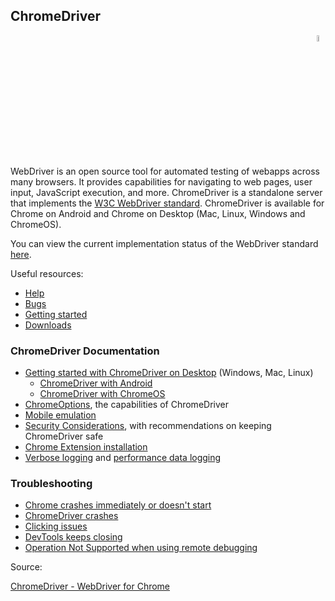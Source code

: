 ## ChromeDriver

<div align="right"> 
<img width="5%" height="5%" src="https://github.com/ikostan/ParaBankSeleniumAutomation/blob/master/images/chrome.png" hspace="10">
</div>

WebDriver is an open source tool for automated testing of webapps across many browsers. It provides capabilities for navigating to web pages, user input, JavaScript execution, and more.  ChromeDriver is a standalone server that implements the [W3C WebDriver standard](https://w3c.github.io/webdriver/webdriver-spec.html). ChromeDriver is available for Chrome on Android and Chrome on Desktop (Mac, Linux, Windows and ChromeOS).<br/>  

You can view the current implementation status of the WebDriver standard [here](https://chromium.googlesource.com/chromium/src/+/master/docs/chromedriver_status.md).<br/>

Useful resources:<br/>

- [Help](https://chromedriver.chromium.org/help)<br/>
- [Bugs](https://bugs.chromium.org/p/chromedriver/issues/list)<br/>
- [Getting started](https://chromedriver.chromium.org/getting-started)<br/>
- [Downloads](https://chromedriver.chromium.org/downloads)


### ChromeDriver Documentation

- [Getting started with ChromeDriver on Desktop](https://chromedriver.chromium.org/getting-started) (Windows, Mac, Linux)
    - [ChromeDriver with Android](https://chromedriver.chromium.org/getting-started/getting-started---android)
    - [ChromeDriver with ChromeOS](https://chromedriver.chromium.org/getting-started/chromeos)
- [ChromeOptions](https://chromedriver.chromium.org/capabilities), the capabilities of ChromeDriver
- [Mobile emulation](https://chromedriver.chromium.org/mobile-emulation)
- [Security Considerations](https://chromedriver.chromium.org/security-considerations), with recommendations on keeping ChromeDriver safe
- [Chrome Extension installation](https://chromedriver.chromium.org/extensions)
- [Verbose logging](https://chromedriver.chromium.org/logging) and [performance data logging](https://chromedriver.chromium.org/logging/performance-log)

### Troubleshooting

- [Chrome crashes immediately or doesn't start](https://chromedriver.chromium.org/help/chrome-doesn-t-start)
- [ChromeDriver crashes](https://chromedriver.chromium.org/help/chromedriver-crashes)
- [Clicking issues](https://chromedriver.chromium.org/help/clicking-issues)
- [DevTools keeps closing](https://chromedriver.chromium.org/help/devtools-window-keeps-closing)
- [Operation Not Supported when using remote debugging](https://chromedriver.chromium.org/help/operation-not-supported-when-using-remote-debugging)

Source:<br/>

[ChromeDriver - WebDriver for Chrome](https://chromedriver.chromium.org/home)
